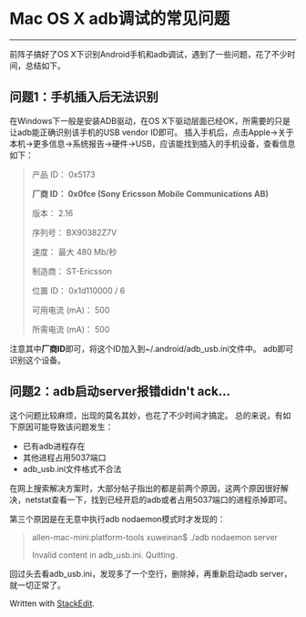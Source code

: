 
Mac OS X adb调试的常见问题
=====================
----------
前阵子搞好了OS X下识别Android手机和adb调试，遇到了一些问题，花了不少时间，总结如下。

问题1：手机插入后无法识别
---------
在Windows下一般是安装ADB驱动，在OS X下驱动层面已经OK，所需要的只是让adb能正确识别该手机的USB vendor ID即可。
插入手机后，点击Apple->关于本机->更多信息->系统报告->硬件->USB，应该能找到插入的手机设备，查看信息如下：
>  产品 ID：	0x5173
>
>  **厂商 ID：	0x0fce  (Sony Ericsson Mobile Communications AB)**
>
>  版本：	 2.16
>
>  序列号：	BX90382Z7V
>
>  速度：	最大 480 Mb/秒
>
>  制造商：	ST-Ericsson
>
>  位置 ID：	0x1d110000 / 6
>
>  可用电流 (mA)：	500
>
>  所需电流 (mA)：	500

注意其中**厂商ID**即可，将这个ID加入到~/.android/adb_usb.ini文件中。
adb即可识别这个设备。

问题2：adb启动server报错didn't ack...
---------
这个问题比较麻烦，出现的莫名其妙，也花了不少时间才搞定。
总的来说，有如下原因可能导致该问题发生：

- 已有adb进程存在
- 其他进程占用5037端口
- adb_usb.ini文件格式不合法

在网上搜索解决方案时，大部分帖子指出的都是前两个原因，这两个原因很好解决，netstat查看一下，找到已经开启的adb或者占用5037端口的进程杀掉即可。

第三个原因是在无意中执行adb nodaemon模式时才发现的：
>allen-mac-mini:platform-tools xuweinan$ ./adb nodaemon server
>
>Invalid content in adb_usb.ini. Quitting.

回过头去看adb_usb.ini，发现多了一个空行，删除掉，再重新启动adb server，就一切正常了。


Written with [StackEdit](https://stackedit.io/).
